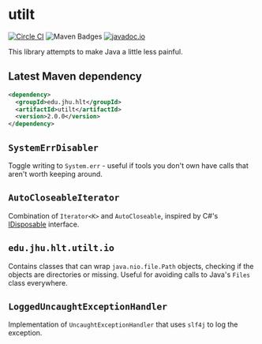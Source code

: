 # utilt
[![Circle CI](https://circleci.com/gh/maxthomas/utilt.svg?style=svg)](https://circleci.com/gh/maxthomas/utilt)
![Maven Badges](https://maven-badges.herokuapp.com/maven-central/edu.jhu.hlt/utilt/badge.svg)
[![javadoc.io](https://javadocio-badges.herokuapp.com/edu.jhu.hlt/utilt/badge.svg)](http://www.javadoc.io/doc/edu.jhu.hlt/utilt/)

This library attempts to make Java a little less painful.

Latest Maven dependency
---
```xml
<dependency>
  <groupId>edu.jhu.hlt</groupId>
  <artifactId>utilt</artifactId>
  <version>2.0.0</version>
</dependency>
```

## `SystemErrDisabler`
Toggle writing to `System.err` - useful if tools you don't own
have calls that aren't worth keeping around.

## `AutoCloseableIterator`
Combination of `Iterator<K>` and `AutoCloseable`, inspired by C#'s
[IDisposable](http://msdn.microsoft.com/en-us/library/system.idisposable.aspx)
interface.

## `edu.jhu.hlt.utilt.io`
Contains classes that can wrap `java.nio.file.Path` objects, checking
if the objects are directories or missing. Useful for avoiding calls to
Java's `Files` class everywhere.

## `LoggedUncaughtExceptionHandler`
Implementation of `UncaughtExceptionHandler` that uses `slf4j` to log
the exception.
